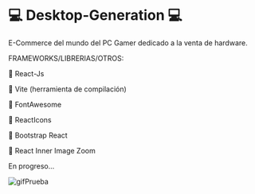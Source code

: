 # :computer: Desktop-Generation :computer:

E-Commerce del mundo del PC Gamer dedicado a la venta de hardware.

FRAMEWORKS/LIBRERIAS/OTROS:

:small_blue_diamond: React-Js

:small_orange_diamond: Vite (herramienta de compilación)

:small_blue_diamond: FontAwesome

:small_orange_diamond: ReactIcons

:small_blue_diamond: Bootstrap React

:small_orange_diamond: React Inner Image Zoom

En progreso...

![gifPrueba](https://user-images.githubusercontent.com/107517262/206062954-bba5db1b-8efb-443c-98ce-361dc3fcb33b.gif)
